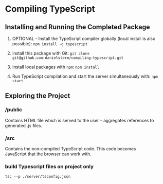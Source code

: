 # Compiling TypeScript

## Installing and Running the Completed Package

1. OPTIONAL - Install the TypeScript compiler globally (local install is also possible):
`npm install -g typescript`

2. Install this package with Git:
`git clone git@github.com:danielstern/compiling-typescript.git`

3. Install local packages with `npm`:
`npm install`

4. Run TypeScript compilation and start the server simultaneously with:
`npm start`

## Exploring the Project

### /public

Contains HTML file which is served to the user - aggregates references to generated .js files.

### /src

Contains the non-compiled TypeScript code. This code becomes JavaScript that the browser can work with.

### build Typescript files on project only

`tsc --p ./server/tsconfig.json`

<!-- Encontrado en: https://github.com/danielstern/compiling-typescript.git -->